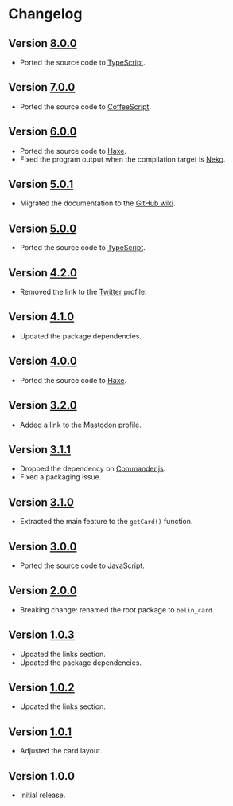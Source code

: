 # Changelog

## Version [8.0.0](https://github.com/cedx/card/compare/v7.0.0...v8.0.0)
- Ported the source code to [TypeScript](https://www.typescriptlang.org).

## Version [7.0.0](https://github.com/cedx/card/compare/v6.0.0...v7.0.0)
- Ported the source code to [CoffeeScript](https://coffeescript.org).

## Version [6.0.0](https://github.com/cedx/card/compare/v5.0.1...v6.0.0)
- Ported the source code to [Haxe](https://haxe.org).
- Fixed the program output when the compilation target is [Neko](https://nekovm.org).

## Version [5.0.1](https://github.com/cedx/card/compare/v5.0.0...v5.0.1)
- Migrated the documentation to the [GitHub wiki](https://github.com/cedx/card/wiki).

## Version [5.0.0](https://github.com/cedx/card/compare/v4.2.0...v5.0.0)
- Ported the source code to [TypeScript](https://www.typescriptlang.org).

## Version [4.2.0](https://github.com/cedx/card/compare/v4.1.0...v4.2.0)
- Removed the link to the [Twitter](https://twitter.com) profile.

## Version [4.1.0](https://github.com/cedx/card/compare/v4.0.0...v4.1.0)
- Updated the package dependencies.

## Version [4.0.0](https://github.com/cedx/card/compare/v3.2.0...v4.0.0)
- Ported the source code to [Haxe](https://haxe.org).

## Version [3.2.0](https://github.com/cedx/card/compare/v3.1.1...v3.2.0)
- Added a link to the [Mastodon](https://mastodon.social) profile.

## Version [3.1.1](https://github.com/cedx/card/compare/v3.1.0...v3.1.1)
- Dropped the dependency on [Commander.js](https://github.com/tj/commander.js).
- Fixed a packaging issue.

## Version [3.1.0](https://github.com/cedx/card/compare/v3.0.0...v3.1.0)
- Extracted the main feature to the `getCard()` function.

## Version [3.0.0](https://github.com/cedx/card/compare/v2.0.0...v3.0.0)
- Ported the source code to [JavaScript](https://developer.mozilla.org/docs/Web/JavaScript).

## Version [2.0.0](https://github.com/cedx/card/compare/v1.0.3...v2.0.0)
- Breaking change: renamed the root package to `belin_card`.

## Version [1.0.3](https://github.com/cedx/card/compare/v1.0.2...v1.0.3)
- Updated the links section.
- Updated the package dependencies.

## Version [1.0.2](https://github.com/cedx/card/compare/v1.0.1...v1.0.2)
- Updated the links section.

## Version [1.0.1](https://github.com/cedx/card/compare/v1.0.0...v1.0.1)
- Adjusted the card layout.

## Version 1.0.0
- Initial release.
